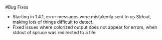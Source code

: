 #Bug Fixes

- Starting in 1.4.1, error messages were mistakenly sent to os.Stdout, making
  lots of things difficult to detect.
- Fixed issues where colorized output does not appear for errors, when stdout of
  spruce was redirected to a file.
